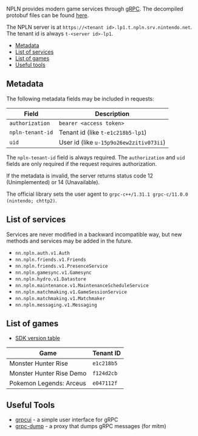 NPLN provides modern game services through [gRPC](https://grpc.io/). The decompiled protobuf files can be found [here](https://github.com/kinnay/NPLN-Protocols).

The NPLN server is at `https://<tenant id>.lp1.t.npln.srv.nintendo.net`. The tenant id is always `t-<server id>-lp1`.

* [Metadata](#metadata)
* [List of services](#list-of-services)
* [List of games](#list-of-games)
* [Useful tools](#useful-tools)

## Metadata
The following metadata fields may be included in requests:

| Field | Description |
| --- | --- |
| `authorization` | `bearer <access token>` |
| `npln-tenant-id` | Tenant id (like `t-e1c218b5-lp1`) |
| `uid` | User id (like `u-15p9o26ew2zitiv073ii`) |

The `npln-tenant-id` field is always required. The `authorization` and `uid` fields are only required if the request requires authorization.

If the metadata is invalid, the server returns status code 12 (Unimplemented) or 14 (Unavailable).

The official library sets the user agent to `grpc-c++/1.31.1 grpc-c/11.0.0 (nintendo; chttp2)`.

## List of services
Services are never modified in a backward incompatible way, but new methods and services may be added in the future.

* `nn.npln.auth.v1.Auth`
* `nn.npln.friends.v1.Friends`
* `nn.npln.friends.v1.PresenceService`
* `nn.npln.gamesync.v1.Gamesync`
* `nn.npln.hydro.v1.Datastore`
* `nn.npln.maintenance.v1.MaintenanceScheduleService`
* `nn.npln.matchmaking.v1.GameSessionService`
* `nn.npln.matchmaking.v1.Matchmaker`
* `nn.npln.messaging.v1.Messaging`

## List of games
* [SDK version table](https://kinnay.github.io/view.html?page=switch&sort=npln&npln=1)

| Game | Tenant ID |
| --- | ---
| Monster Hunter Rise | `e1c218b5` |
| Monster Hunter Rise Demo | `f124d2cb` |
| Pokemon Legends: Arceus | `e047112f` |

## Useful Tools
* [grpcui](https://github.com/fullstorydev/grpcui) - a simple user interface for gRPC
* [grpc-dump](https://github.com/bradleyjkemp/grpc-tools) - a proxy that dumps gRPC messages (for mitm)
